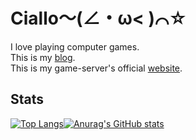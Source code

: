 # Ciallo～(∠・ω< )⌒☆
I love playing computer games.  
This is my [blog](https://www.cialloo.com).  
This is my game-server's official [website](https://cs.cialloo.com).
## Stats
[![Top Langs](https://github-readme-stats.vercel.app/api/top-langs/?username=luckyweNda&exclude_repo=movement-hud)](https://github.com/anuraghazra/github-readme-stats)[![Anurag's GitHub stats](https://github-readme-stats.vercel.app/api?username=luckyweNda)](https://github.com/anuraghazra/github-readme-stats)
